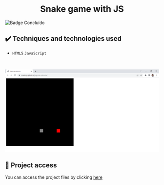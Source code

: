 <h1 align="center">Snake game with JS</h1>
 
 ![Badge Concluído](https://camo.githubusercontent.com/459f141bd5e24c179a0e2dd49691e290ed5c5d4b4cb97767daee7cfaf6e31121/687474703a2f2f696d672e736869656c64732e696f2f7374617469632f76313f6c6162656c3d535441545553266d6573736167653d434f4e434c5549444f26636f6c6f723d475245454e267374796c653d666f722d7468652d6261646765)
 
 ## ✔️ Techniques and technologies used

- ``HTML5`` ``JavaScript``

<br>

<p align="center">
 <img src="assets/snake.png" width="550" alt="Image project">
</p>

## 📁 Project access
You can access the project files by clicking [here](https://github.com/Coastony/countdown)
